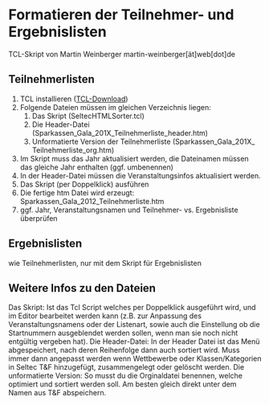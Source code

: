 # Formatieren der Teilnehmer- und Ergebnislisten
TCL-Skript von Martin Weinberger martin-weinberger[ät]web[dot]de

## Teilnehmerlisten
1. TCL installieren ([TCL-Download](http://www.activestate.com/activetcl/downloads))
2. Folgende Dateien müssen im gleichen Verzeichnis liegen:
	1. Das Skript (SeltecHTMLSorter.tcl) 
	2. Die Header-Datei (Sparkassen_Gala_201X_Teilnehmerliste_header.htm)
	3. Unformatierte Version der Teilnehmerliste (Sparkassen_Gala_201X_ Teilnehmerliste_org.htm)
3. Im Skript muss das Jahr aktualisiert werden, die Dateinamen müssen das gleiche Jahr enthalten (ggf. umbenennen)
4. In der Header-Datei müssen die Veranstaltungsinfos aktualisiert werden.
5. Das Skript (per Doppelklick) ausführen
6. Die fertige htm Datei wird erzeugt: Sparkassen_Gala_2012_Teilnehmerliste.htm
7. ggf. Jahr, Veranstaltungsnamen und Teilnehmer- vs. Ergebnisliste überprüfen

## Ergebnislisten
wie Teilnehmerlisten, nur mit dem Skript für Ergebnislisten


## Weitere Infos zu den Dateien
Das Skript:
Ist das Tcl Script welches per Doppelklick ausgeführt wird, und im Editor bearbeitet werden kann (z.B. zur Anpassung des Veranstaltungsnamens oder der Listenart, sowie auch die Einstellung ob die Startnummern ausgeblendet werden sollen, wenn man sie noch nicht entgültig vergeben hat).
Die Header-Datei:
In der Header Datei ist das Menü abgespeichert, nach deren Reihenfolge dann auch sortiert wird. Muss immer dann angepasst werden wenn Wettbewerbe oder Klassen/Kategorien in Seltec T&F hinzugefügt, zusammengelegt oder gelöscht werden.
Die unformatierte Version:
So musst du die Orginaldatei benennen, welche optimiert und sortiert werden soll. Am besten gleich direkt unter dem Namen aus T&F abspeichern.